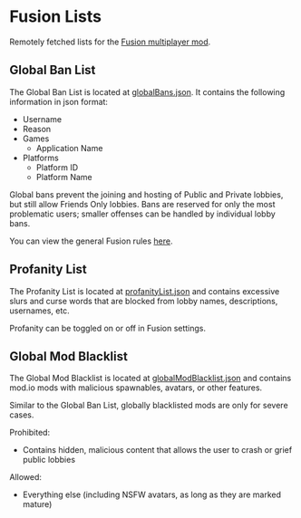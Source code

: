 # Fusion Lists
Remotely fetched lists for the [Fusion multiplayer mod](https://github.com/Lakatrazz/BONELAB-Fusion).

## Global Ban List
The Global Ban List is located at [globalBans.json](globalBans.json). It contains the following information in json format:
- Username
- Reason
- Games
    - Application Name
- Platforms
    - Platform ID
    - Platform Name
 
Global bans prevent the joining and hosting of Public and Private lobbies, but still allow Friends Only lobbies. Bans are reserved for only the most problematic users; smaller offenses can be handled by individual lobby bans.

You can view the general Fusion rules [here](RULES.md).

## Profanity List
The Profanity List is located at [profanityList.json](profanityList.json) and contains excessive slurs and curse words that are blocked from lobby names, descriptions, usernames, etc.

Profanity can be toggled on or off in Fusion settings.

## Global Mod Blacklist
The Global Mod Blacklist is located at [globalModBlacklist.json](globalModBlacklist.json) and contains mod.io mods with malicious spawnables, avatars, or other features.

Similar to the Global Ban List, globally blacklisted mods are only for severe cases.

Prohibited:
- Contains hidden, malicious content that allows the user to crash or grief public lobbies

Allowed:
- Everything else (including NSFW avatars, as long as they are marked mature)
